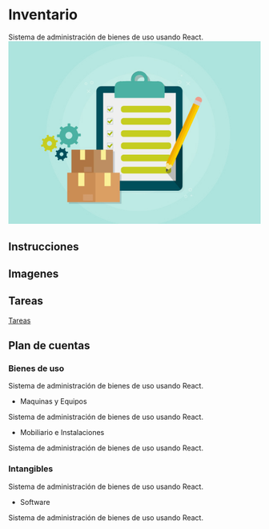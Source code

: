 # Inventario
Sistema de administración de bienes de uso usando React.
![Logo](https://raw.githubusercontent.com/belen15/Inventario/master/Logo.jpg)
## Instrucciones 

## Imagenes

## Tareas
[Tareas](https://raw.githubusercontent.com/belen15/Inventario/master/Tareas.md)

## Plan de cuentas

### Bienes de uso
Sistema de administración de bienes de uso usando React.
* Maquinas y Equipos

Sistema de administración de bienes de uso usando React.
* Mobiliario e Instalaciones

Sistema de administración de bienes de uso usando React.
### Intangibles
Sistema de administración de bienes de uso usando React.
* Software

Sistema de administración de bienes de uso usando React.

